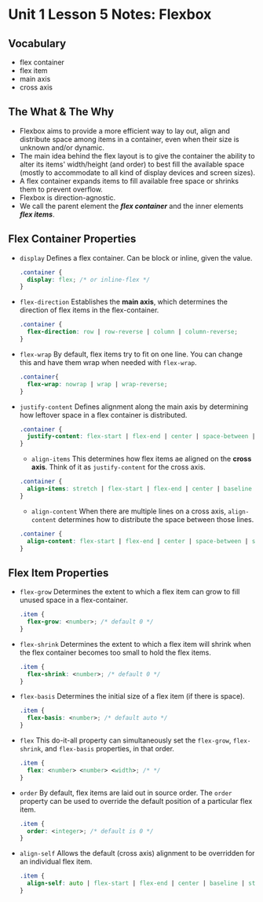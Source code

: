 # Unit 1 Lesson 5 Notes: Flexbox

## Vocabulary
* flex container
* flex item
* main axis
* cross axis


## The What & The Why

* Flexbox aims to provide a more efficient way to lay out, align and distribute space among items in a container, even when their size is unknown and/or dynamic.
* The main idea behind the flex layout is to give the container the ability to alter its items' width/height (and order) to best fill the available space (mostly to accommodate to all kind of display devices and screen sizes).
* A flex container expands items to fill available free space or shrinks them to prevent overflow.
* Flexbox is direction-agnostic.
* We call the parent element the **_flex container_** and the inner elements **_flex items_**.

## Flex Container Properties
* `display`
  Defines a flex container. Can be block or inline, given the value.
  ```css
  .container {
    display: flex; /* or inline-flex */
  }
  ```
* `flex-direction`
  Establishes the **main axis**, which determines the direction of flex items in the flex-container.
  ```css
  .container {
    flex-direction: row | row-reverse | column | column-reverse;
  }
  ```
* `flex-wrap`
  By default, flex items try to fit on one line. You can change this and have them wrap when needed with `flex-wrap`.
  ```css
  .container{
    flex-wrap: nowrap | wrap | wrap-reverse;
  }
  ```
* `justify-content`
  Defines alignment along the main axis by determining how leftover space in a flex container is distributed.
  ```css
  .container {
    justify-content: flex-start | flex-end | center | space-between | space-around | space-evenly | start | end | left | right ... + safe | unsafe;
  }
  ```
  * `align-items`
    This determines how flex items ae aligned on the **cross axis**. Think of it as `justify-content` for the cross axis.
  ```css
  .container {
    align-items: stretch | flex-start | flex-end | center | baseline | first baseline | last baseline | start | end | self-start | self-end + ... safe | unsafe;
  }
  ```
  * `align-content`
    When there are multiple lines on a cross axis, `align-content` determines how to distribute the space between those lines.
  ```css
  .container {
    align-content: flex-start | flex-end | center | space-between | space-around | space-evenly | stretch | start | end | baseline | first baseline | last baseline + ... safe | unsafe;
  }
  ```

## Flex Item Properties

* `flex-grow`
  Determines the extent to which a flex item can grow to fill unused space in a flex-container.
  ```css
  .item {
    flex-grow: <number>; /* default 0 */
  }
  ```
* `flex-shrink`
  Determines the extent to which a flex item will shrink when the flex container becomes too small to hold the flex items.
  ```css
  .item {
    flex-shrink: <number>; /* default 0 */
  }
  ```
* `flex-basis`
  Determines the initial size of a flex item (if there is space).
  ```css
  .item {
    flex-basis: <number>; /* default auto */
  }
  ```
* `flex` This do-it-all property can simultaneously set the `flex-grow`, `flex-shrink`, and `flex-basis` properties, in that order.
  ```css
  .item {
    flex: <number> <number> <width>; /* */
  }
  ```
* `order`
  By default, flex items are laid out in source order. The `order` property can be used to override the default position of a particular flex item.
  ```css
  .item {
    order: <integer>; /* default is 0 */
  }
  ```
* `align-self`
  Allows the default (cross axis) alignment to be overridden for an individual flex item.
  ```css
  .item {
    align-self: auto | flex-start | flex-end | center | baseline | stretch;
  }
  ```
